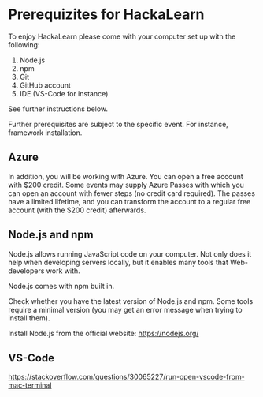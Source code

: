 # Prerequizites for HackaLearn

To enjoy HackaLearn please come with your computer set up with the following:

1. Node.js
2. npm
3. Git
4. GitHub account
5. IDE (VS-Code for instance)

See further instructions below.

Further prerequisites are subject to the specific event. For instance, framework installation.

## Azure
In addition, you will be working with Azure. You can open a free account with $200 credit. 
Some events may supply Azure Passes with which you can open an account with fewer steps (no credit card required). 
The passes have a limited lifetime, and you can transform the account to a regular free account (with the $200 credit) afterwards. 

## Node.js and npm

Node.js allows running JavaScript code on your computer. 
Not only does it help when developing servers locally, but it enables many tools that Web-developers work with. 

Node.js comes with npm built in.

Check whether you have the latest version of Node.js and npm. Some tools require a minimal version (you may get an error message when trying to install them).

Install Node.js from the official website: https://nodejs.org/


## VS-Code
https://stackoverflow.com/questions/30065227/run-open-vscode-from-mac-terminal
